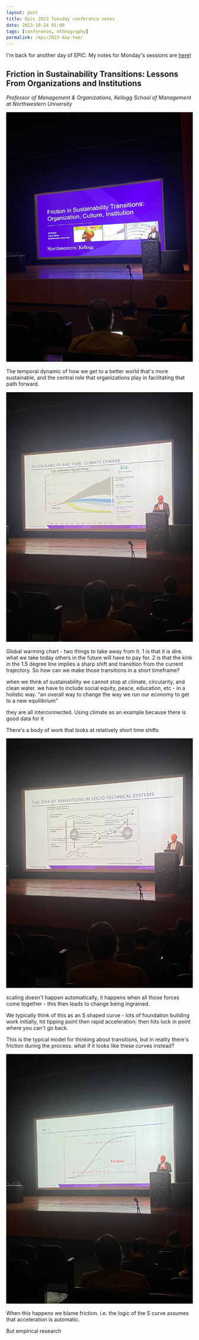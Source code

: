 ```yaml
---
layout: post
title: Epic 2023 Tuesday conference notes
date: 2023-10-24 01:00
tags: [conference, ethnography]
permalink: /epic2023-day-two/
---
```


I'm back for another day of EPIC. My notes for Monday's sessions are [here](https://robinkwong.com/epic2023-day-one))

## Friction in Sustainability Transitions: Lessons From Organizations and Institutions
_Professor of Management & Organizations, Kellogg School of Management at Northwestern University_

![](/images/epic2023/klaus.jpeg)

The temporal dynamic of how we get to a better world that's more sustainable, and the central role that organizations play in facilitating that path forward.

![](/images/epic2023/climate.jpeg)

Global warming chart - two things to take away from it. 1 is that it is dire. what we take today others in the future will have to pay for. 2 is that the kink in the 1.5 degree line implies a sharp shift and transition from the current trajectory. So how can we make those transitions in a short timeframe?

when we think of sustainability we cannot stop at climate, circularity, and clean water. we have to include social equity, peace, education, etc - in a holistic way. "an overall way to change the way we run our economy to get to a new equilibrium"

they are all interconnected. Using climate as an example because there is good data for it

There's a body of work that looks at relatively short time shifts 

![](/images/epic2023/transition.jpeg)

scaling doesn't happen automatically, it happens when all those forces come together - this then leads to change being ingrained.

We typically think of this as an S shaped curve - lots of foundation building work initially, hit tipping point then rapid acceleration; then hits lock in point where you can't go back.

This is the typical model for thinking about transitions, but in reality there's friction during the process. what if it looks like these curves instead?

![](/images/epic2023/curves.jpeg)

When this happens we blame friction. i.e. the logic of the S curve assumes that acceleration is automatic. 

But empirical research